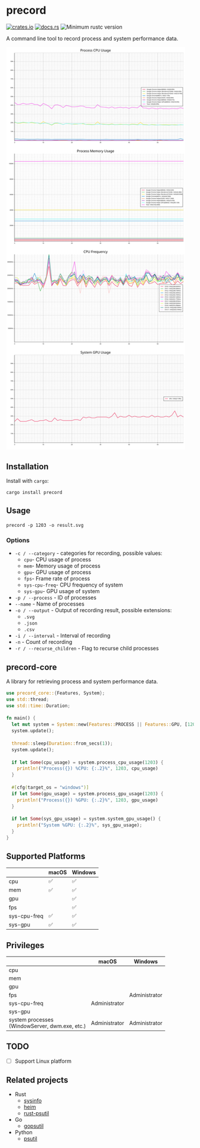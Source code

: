 # precord

[![crates.io](https://img.shields.io/crates/v/precord.svg)](https://crates.io/crates/precord)
[![docs.rs](https://docs.rs/precord/badge.svg)](https://docs.rs/precord)
![Minimum rustc version](https://img.shields.io/badge/rustc-1.56+-green.svg)

A command line tool to record process and system performance data.

<img src="asset/Chrome.svg" width="480"></img>

## Installation

Install with `cargo`:

```shell
cargo install precord
```

## Usage

```shell
precord -p 1203 -o result.svg
```

### Options

- `-c / --category` - categories for recording, possible values:
  - `cpu`- CPU usage of process
  - `mem`- Memory usage of process
  - `gpu`- GPU usage of process
  - `fps`- Frame rate of process
  - `sys-cpu-freq`- CPU frequency of system
  - `sys-gpu`- GPU usage of system
- `-p / --process` - ID of processes
- `--name` - Name of processes
- `-o / --output` - Output of recording result, possible extensions:
  - `.svg`
  - `.json`
  - `.csv`
- `-i / --interval` - Interval of recording
- `-n` - Count of recording
- `-r / --recurse_children` - Flag to recurse child processes

## precord-core

A library for retrieving process and system performance data.

```rust
use precord_core::{Features, System};
use std::thread;
use std::time::Duration;

fn main() {
  let mut system = System::new(Features::PROCESS || Features::GPU, [1203]);
  system.update();
  
  thread::sleep(Duration::from_secs(1));
  system.update();

  if let Some(cpu_usage) = system.process_cpu_usage(1203) {
    println!("Process({}) %CPU: {:.2}%", 1203, cpu_usage)
  }
  
  #[cfg(target_os = "windows")]
  if let Some(gpu_usage) = system.process_gpu_usage(1203) {
    println!("Process({}) %GPU: {:.2}%", 1203, gpu_usage)
  }
  
  if let Some(sys_gpu_usage) = system.system_gpu_usage() {
    println!("System %GPU: {:.2}%", sys_gpu_usage);
  }
}
```

## Supported Platforms

|              | macOS              | Windows            |
|--------------|--------------------|--------------------|
| cpu          | :white_check_mark: | :white_check_mark: |
| mem          | :white_check_mark: | :white_check_mark: |
| gpu          |                    | :white_check_mark: |
| fps          |                    | :white_check_mark: |
| sys-cpu-freq | :white_check_mark: | :white_check_mark: |
| sys-gpu      | :white_check_mark: | :white_check_mark: |

## Privileges

|                                                    | macOS         | Windows       |
|----------------------------------------------------|---------------|---------------|
| cpu                                                |               |               |
| mem                                                |               |               |
| gpu                                                |               |               |
| fps                                                |               | Administrator |
| sys-cpu-freq                                       | Administrator |               |
| sys-gpu                                            |               |               |
| system processes<br/>(WindowServer, dwm.exe, etc.) | Administrator | Administrator |


## TODO

- [ ] Support Linux platform

## Related projects

- Rust
  - [sysinfo]
  - [heim]
  - [rust-psutil]
- Go
  - [gopsutil]
- Python
  - [psutil]

[sysinfo]: https://github.com/GuillaumeGomez/sysinfo
[heim]: https://github.com/heim-rs/heim
[rust-psutil]: https://github.com/rust-psutil/rust-psutil
[gopsutil]: https://github.com/shirou/gopsutil
[psutil]: https://github.com/giampaolo/psutil
